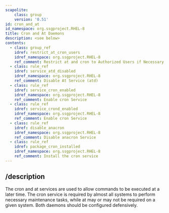 ```yaml
---
scapolite:
    class: group
    version: '0.51'
id: cron_and_at
id_namespace: org.ssgproject.RHEL-8
title: Cron and At Daemons
description: <see below>
contents:
  - class: group_ref
    idref: restrict_at_cron_users
    idref_namespace: org.ssgproject.RHEL-8
    ref_comment: Restrict at and cron to Authorized Users if Necessary
  - class: rule_ref
    idref: service_atd_disabled
    idref_namespace: org.ssgproject.RHEL-8
    ref_comment: Disable At Service (atd)
  - class: rule_ref
    idref: service_cron_enabled
    idref_namespace: org.ssgproject.RHEL-8
    ref_comment: Enable cron Service
  - class: rule_ref
    idref: service_crond_enabled
    idref_namespace: org.ssgproject.RHEL-8
    ref_comment: Enable cron Service
  - class: rule_ref
    idref: disable_anacron
    idref_namespace: org.ssgproject.RHEL-8
    ref_comment: Disable anacron Service
  - class: rule_ref
    idref: package_cron_installed
    idref_namespace: org.ssgproject.RHEL-8
    ref_comment: Install the cron service
---
```



## /description

The
cron and at services are used to allow commands to be executed at a
later time. The cron service is required by almost all systems to
perform necessary maintenance tasks, while at may or may not be required
on a given system. Both daemons should be configured defensively.
